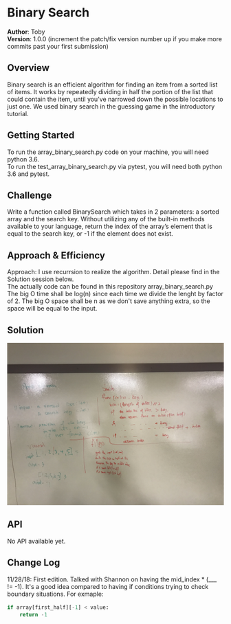 # Binary Search

**Author**: Toby  
**Version**: 1.0.0 (increment the patch/fix version number up if you make more commits past your first submission)

## Overview
<!-- Short summary or background information -->
Binary search is an efficient algorithm for finding an item from a sorted list of items. It works by repeatedly dividing in half the portion of the list that could contain the item, until you've narrowed down the possible locations to just one. We used binary search in the guessing game in the introductory tutorial.

## Getting Started
<!-- What are the steps that a user must take in order to build this app on their own machine and get it running? -->
To run the array_binary_search.py code on your machine, you will need python 3.6.  
To run the test_array_binary_search.py via pytest, you will need both python 3.6 and pytest.  


## Challenge
<!-- Description of the challenge -->
Write a function called BinarySearch which takes in 2 parameters: a sorted array and the search key. Without utilizing any of the built-in methods available to your language, return the index of the array’s element that is equal to the search key, or -1 if the element does not exist.


## Approach & Efficiency
<!-- What approach did you take? Why? What is the Big O space/time for this approach? -->
Approach: I use recurrsion to realize the algorithm. Detail please find in the Solution session below.  
The actually code can be found in this repository array_binary_search.py  
The big O time shall be log(n) since each time we divide the lenght by factor of 2.
The big O space shall be n as we don't save anything extra, so the space will be equal to
the input.  

## Solution
<!-- Embedded whiteboard image -->
![White_board_solution](https://github.com/tobyatgithub/data_structure_and_algorithms/blob/master/assets/array_binary_search.jpg)

## API
<!-- Provide detailed instructions for your applications usage. This should include any methods or endpoints available to the user/client/developer. Each section should be formatted to provide clear syntax for usage, example calls including input data requirements and options, and example responses or return values. -->
No API available yet.


## Change Log
<!-- Use this are to document the iterative changes made to your application as each feature is successfully implemented. Use time stamps. Here's an example:-->
11/28/18: First edition. Talked with Shannon on having the mid_index * (___ != -1). It's a good idea compared to having if conditions trying to check boundary situations. For exmaple:  
```python
if array[first_half][-1] < value: 
    return -1
``` 

